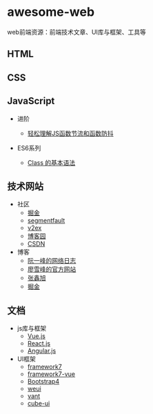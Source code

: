 # awesome-web
web前端资源：前端技术文章、UI库与框架、工具等

## HTML

## CSS

## JavaScript
- 进阶
  - [轻松理解JS函数节流和函数防抖](https://juejin.im/post/5a35ed25f265da431d3cc1b1)

- ES6系列
  - [Class 的基本语法](http://es6.ruanyifeng.com/#docs/class)

## 技术网站
- 社区
  - [掘金](https://juejin.im/timeline)
  - [segmentfault](https://segmentfault.com/)
  - [v2ex](https://www.v2ex.com/)
  - [博客园](https://www.cnblogs.com/)
  - [CSDN](https://blog.csdn.net/nav/web)
- 博客
   - [阮一峰的网络日志](http://www.ruanyifeng.com/blog/)
   - [廖雪峰的官方网站](https://www.liaoxuefeng.com/)
   - [张鑫旭](https://www.zhangxinxu.com/)
   - [掘金](https://juejin.im/timeline)

## 文档
   - js库与框架
      - [Vue.js](https://cn.vuejs.org/index.html)
      - [React.js](https://react.docschina.org/)
      - [Angular.js](https://angular.io/docs)
   - UI框架
      - [framework7](http://framework7.io/)
      - [framework7-vue](http://framework7.io/vue)
      - [Bootstrap4](https://v4.bootcss.com/docs/4.0/getting-started/introduction/)
      - [weui](https://github.com/Tencent/weui)
      - [vant](https://youzan.github.io/vant/#/zh-CN/intro)
      - [cube-ui](https://didi.github.io/cube-ui/#/zh-CN/docs/quick-start)
